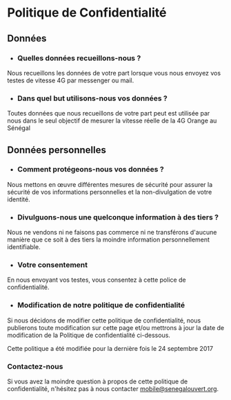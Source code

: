 # Politique de Confidentialité

## Données

* ### Quelles données recueillons-nous ?

Nous recueillons les données de votre part lorsque vous nous envoyez vos testes de vitesse 4G par messenger ou mail.

* ### Dans quel but utilisons-nous vos données ?

Toutes données que nous recueillons de votre part peut est utilisée par nous dans le seul objectif de mesurer la vitesse réelle de la 4G Orange au Sénégal

## Données personnelles

 * ### Comment protégeons-nous vos données ?

Nous mettons en œuvre différentes mesures de sécurité pour assurer la sécurité de vos informations personnelles et la non-divulgation de votre identité.

 * ### Divulguons-nous une quelconque information à des tiers ?

Nous ne vendons ni ne faisons pas commerce ni ne transférons d'aucune manière que ce soit à des tiers la moindre information personnellement identifiable.

 * ### Votre consentement

En nous envoyant vos testes, vous consentez à cette police de confidentialité.

 * ### Modification de notre politique de confidentialité

Si nous décidons de modifier cette politique de confidentialité, nous publierons toute modification sur cette page et/ou mettrons à jour la date de modification de la Politique de confidentialité ci-dessous.

Cette politique a été modifiée pour la dernière fois le 24 septembre 2017

### Contactez-nous

Si vous avez la moindre question à propos de cette politique de confidentialité, n'hésitez pas à nous contacter mobile@senegalouvert.org.

